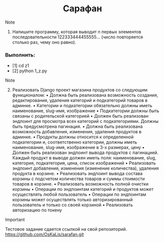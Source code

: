 <div id="header" align="center">
  <h1>Сарафан</h1>
</div>

> [!NOTE]
> 1.	Напишите программу, которая выводит n первых элементов последовательности 122333444455555… (число повторяется столько раз, чему оно равно).
### Выполнить:
* [1] cd z1
* [2] python 1_z.py

> [!NOTE]
> 2.	Реализовать Django проект магазина продуктов со следующим функционалом:
> •	Должна быть реализована возможность создания, редактирования, удаления категорий и подкатегорий товаров в админке.
> •	Категории и подкатегории обязательно должны иметь наименование, slug-имя, изображение
> •	Подкатегории должны быть связаны с родительской категорией
> •	Должен быть реализован эндпоинт для просмотра всех категорий с подкатегориями. Должны быть предусмотрена пагинация.
> •	Должна быть реализована возможность добавления, изменения, удаления продуктов в админке.
> •	Продукты должны относится к определенной подкатегории и, соответственно категории, должны иметь наименование, slug-имя, изображение в 3-х размерах, цену
> •	Должен быть реализован эндпоинт вывода продуктов с пагинацией. Каждый продукт в выводе должен иметь поля: наименование, slug, категория, подкатегория, цена, список изображений
> •	Реализовать эндпоинт добавления, изменения (изменение количества), удаления продукта в корзине.
> •	Реализовать эндпоинт вывода состава корзины с подсчетом количества товаров и суммы стоимости товаров в корзине.
> •	Реализовать возможность полной очистки корзины
> •	Операции по эндпоинтам категорий и продуктов может осуществлять любой пользователь
> •	Операции по эндпоинтам корзины может осуществлять только авторизированный пользователь и только со своей корзиной
> •	Реализовать авторизацию по токену

> [!IMPORTANT]
> Тестовое задание сдается ссылкой на свой репозиторий.
> https://github.com/OsKaLis/sarafan.git


